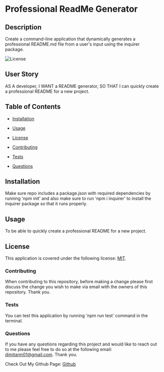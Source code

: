 # Professional ReadMe Generator

## Description
Create a command-line application that dynamically generates a professional README.md file from a user's input using the inquirer package.

![License](https://img.shields.io/badge/license-MIT-blue)

## User Story

AS A developer, I WANT a README generator, SO THAT I can quickly create a professional README for a new project.

## Table of Contents

* [Installation](#installation)

* [Usage](#usage)

* [License](#license)

* [Contributing](#contributing)

* [Tests](#tests)

* [Questions](#questions)

## Installation
Make sure repo includes a package.json with required dependencies by running 'npm init' and also make sure to run 'npm i inquirer' to install the inquirer package so that it runs properly.

## Usage
To be able to quickly create a professional README for a new project.

## License 
This application is covered under the following license: [MIT](https://choosealicense.com/licenses/).

### Contributing
When contributing to this repository, before making a change please first discuss the change you wish to make via email with the owners of this repository. Thank you.

### Tests
You can test this application by running 'npm run test' command in the terminal.

### Questions 
If you have any questions regarding this project and would like to reach out to me please feel free to do so at the following email: dimitarm01@gmail.com. Thank you.

Check Out My Github Page:
[Github](https://github.com/dspark8916)
    